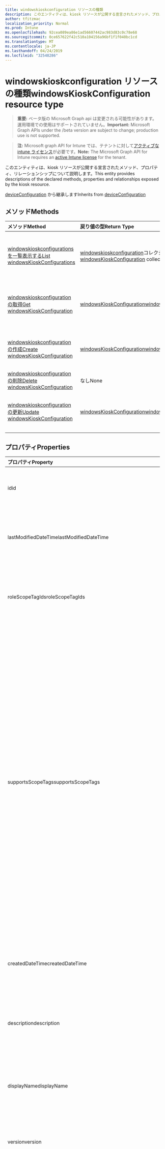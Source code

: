 ```yaml
---
title: windowskioskconfiguration リソースの種類
description: このエンティティは、kiosk リソースが公開する宣言されたメソッド、プロパティ、リレーションシップについて説明します。
author: tfitzmac
localization_priority: Normal
ms.prod: Intune
ms.openlocfilehash: 92cea089ea86e1ad56607442ac983d83c0c78e68
ms.sourcegitcommit: 0ce657622f42c510a104156a96bf1f1f040bc1cd
ms.translationtype: MT
ms.contentlocale: ja-JP
ms.lasthandoff: 04/24/2019
ms.locfileid: "32548286"
---
```

# <a name="windowskioskconfiguration-resource-type"></a><span data-ttu-id="7db5e-103">windowskioskconfiguration リソースの種類</span><span class="sxs-lookup"><span data-stu-id="7db5e-103">windowsKioskConfiguration resource type</span></span>

> <span data-ttu-id="7db5e-104">**重要:** ベータ版の Microsoft Graph api は変更される可能性があります。運用環境での使用はサポートされていません。</span><span class="sxs-lookup"><span data-stu-id="7db5e-104">**Important:** Microsoft Graph APIs under the /beta version are subject to change; production use is not supported.</span></span>

> <span data-ttu-id="7db5e-105">**注:** Microsoft graph API for Intune では、テナントに対して[アクティブな intune ライセンス](https://go.microsoft.com/fwlink/?linkid=839381)が必要です。</span><span class="sxs-lookup"><span data-stu-id="7db5e-105">**Note:** The Microsoft Graph API for Intune requires an [active Intune license](https://go.microsoft.com/fwlink/?linkid=839381) for the tenant.</span></span>

<span data-ttu-id="7db5e-106">このエンティティは、kiosk リソースが公開する宣言されたメソッド、プロパティ、リレーションシップについて説明します。</span><span class="sxs-lookup"><span data-stu-id="7db5e-106">This entity provides descriptions of the declared methods, properties and relationships exposed by the kiosk resource.</span></span>


<span data-ttu-id="7db5e-107">[deviceConfiguration](../resources/intune-deviceconfig-deviceconfiguration.md) から継承します</span><span class="sxs-lookup"><span data-stu-id="7db5e-107">Inherits from [deviceConfiguration](../resources/intune-deviceconfig-deviceconfiguration.md)</span></span>

## <a name="methods"></a><span data-ttu-id="7db5e-108">メソッド</span><span class="sxs-lookup"><span data-stu-id="7db5e-108">Methods</span></span>
|<span data-ttu-id="7db5e-109">メソッド</span><span class="sxs-lookup"><span data-stu-id="7db5e-109">Method</span></span>|<span data-ttu-id="7db5e-110">戻り値の型</span><span class="sxs-lookup"><span data-stu-id="7db5e-110">Return Type</span></span>|<span data-ttu-id="7db5e-111">説明</span><span class="sxs-lookup"><span data-stu-id="7db5e-111">Description</span></span>|
|:---|:---|:---|
|[<span data-ttu-id="7db5e-112">windowskioskconfigurations を一覧表示する</span><span class="sxs-lookup"><span data-stu-id="7db5e-112">List windowsKioskConfigurations</span></span>](../api/intune-deviceconfig-windowskioskconfiguration-list.md)|<span data-ttu-id="7db5e-113">[windowskioskconfiguration](../resources/intune-deviceconfig-windowskioskconfiguration.md)コレクション</span><span class="sxs-lookup"><span data-stu-id="7db5e-113">[windowsKioskConfiguration](../resources/intune-deviceconfig-windowskioskconfiguration.md) collection</span></span>|<span data-ttu-id="7db5e-114">[windowskioskconfiguration](../resources/intune-deviceconfig-windowskioskconfiguration.md)オブジェクトのプロパティとリレーションシップをリストします。</span><span class="sxs-lookup"><span data-stu-id="7db5e-114">List properties and relationships of the [windowsKioskConfiguration](../resources/intune-deviceconfig-windowskioskconfiguration.md) objects.</span></span>|
|[<span data-ttu-id="7db5e-115">windowskioskconfiguration の取得</span><span class="sxs-lookup"><span data-stu-id="7db5e-115">Get windowsKioskConfiguration</span></span>](../api/intune-deviceconfig-windowskioskconfiguration-get.md)|[<span data-ttu-id="7db5e-116">windowsKioskConfiguration</span><span class="sxs-lookup"><span data-stu-id="7db5e-116">windowsKioskConfiguration</span></span>](../resources/intune-deviceconfig-windowskioskconfiguration.md)|<span data-ttu-id="7db5e-117">[windowskioskconfiguration](../resources/intune-deviceconfig-windowskioskconfiguration.md)オブジェクトのプロパティとリレーションシップを読み取ります。</span><span class="sxs-lookup"><span data-stu-id="7db5e-117">Read properties and relationships of the [windowsKioskConfiguration](../resources/intune-deviceconfig-windowskioskconfiguration.md) object.</span></span>|
|[<span data-ttu-id="7db5e-118">windowskioskconfiguration の作成</span><span class="sxs-lookup"><span data-stu-id="7db5e-118">Create windowsKioskConfiguration</span></span>](../api/intune-deviceconfig-windowskioskconfiguration-create.md)|[<span data-ttu-id="7db5e-119">windowsKioskConfiguration</span><span class="sxs-lookup"><span data-stu-id="7db5e-119">windowsKioskConfiguration</span></span>](../resources/intune-deviceconfig-windowskioskconfiguration.md)|<span data-ttu-id="7db5e-120">新しい[windowskioskconfiguration](../resources/intune-deviceconfig-windowskioskconfiguration.md)オブジェクトを作成します。</span><span class="sxs-lookup"><span data-stu-id="7db5e-120">Create a new [windowsKioskConfiguration](../resources/intune-deviceconfig-windowskioskconfiguration.md) object.</span></span>|
|[<span data-ttu-id="7db5e-121">windowskioskconfiguration の削除</span><span class="sxs-lookup"><span data-stu-id="7db5e-121">Delete windowsKioskConfiguration</span></span>](../api/intune-deviceconfig-windowskioskconfiguration-delete.md)|<span data-ttu-id="7db5e-122">なし</span><span class="sxs-lookup"><span data-stu-id="7db5e-122">None</span></span>|<span data-ttu-id="7db5e-123">[windowskioskconfiguration](../resources/intune-deviceconfig-windowskioskconfiguration.md)を削除します。</span><span class="sxs-lookup"><span data-stu-id="7db5e-123">Deletes a [windowsKioskConfiguration](../resources/intune-deviceconfig-windowskioskconfiguration.md).</span></span>|
|[<span data-ttu-id="7db5e-124">windowskioskconfiguration の更新</span><span class="sxs-lookup"><span data-stu-id="7db5e-124">Update windowsKioskConfiguration</span></span>](../api/intune-deviceconfig-windowskioskconfiguration-update.md)|[<span data-ttu-id="7db5e-125">windowsKioskConfiguration</span><span class="sxs-lookup"><span data-stu-id="7db5e-125">windowsKioskConfiguration</span></span>](../resources/intune-deviceconfig-windowskioskconfiguration.md)|<span data-ttu-id="7db5e-126">[windowskioskconfiguration](../resources/intune-deviceconfig-windowskioskconfiguration.md)オブジェクトのプロパティを更新します。</span><span class="sxs-lookup"><span data-stu-id="7db5e-126">Update the properties of a [windowsKioskConfiguration](../resources/intune-deviceconfig-windowskioskconfiguration.md) object.</span></span>|

## <a name="properties"></a><span data-ttu-id="7db5e-127">プロパティ</span><span class="sxs-lookup"><span data-stu-id="7db5e-127">Properties</span></span>
|<span data-ttu-id="7db5e-128">プロパティ</span><span class="sxs-lookup"><span data-stu-id="7db5e-128">Property</span></span>|<span data-ttu-id="7db5e-129">型</span><span class="sxs-lookup"><span data-stu-id="7db5e-129">Type</span></span>|<span data-ttu-id="7db5e-130">説明</span><span class="sxs-lookup"><span data-stu-id="7db5e-130">Description</span></span>|
|:---|:---|:---|
|<span data-ttu-id="7db5e-131">id</span><span class="sxs-lookup"><span data-stu-id="7db5e-131">id</span></span>|<span data-ttu-id="7db5e-132">文字列型 (String)</span><span class="sxs-lookup"><span data-stu-id="7db5e-132">String</span></span>|<span data-ttu-id="7db5e-133">エンティティのキー。</span><span class="sxs-lookup"><span data-stu-id="7db5e-133">Key of the entity.</span></span> <span data-ttu-id="7db5e-134">[deviceConfiguration](../resources/intune-deviceconfig-deviceconfiguration.md) から継承します</span><span class="sxs-lookup"><span data-stu-id="7db5e-134">Inherited from [deviceConfiguration](../resources/intune-deviceconfig-deviceconfiguration.md)</span></span>|
|<span data-ttu-id="7db5e-135">lastModifiedDateTime</span><span class="sxs-lookup"><span data-stu-id="7db5e-135">lastModifiedDateTime</span></span>|<span data-ttu-id="7db5e-136">DateTimeOffset</span><span class="sxs-lookup"><span data-stu-id="7db5e-136">DateTimeOffset</span></span>|<span data-ttu-id="7db5e-137">オブジェクトの最終更新の DateTime。</span><span class="sxs-lookup"><span data-stu-id="7db5e-137">DateTime the object was last modified.</span></span> <span data-ttu-id="7db5e-138">[deviceConfiguration](../resources/intune-deviceconfig-deviceconfiguration.md) から継承します</span><span class="sxs-lookup"><span data-stu-id="7db5e-138">Inherited from [deviceConfiguration](../resources/intune-deviceconfig-deviceconfiguration.md)</span></span>|
|<span data-ttu-id="7db5e-139">roleScopeTagIds</span><span class="sxs-lookup"><span data-stu-id="7db5e-139">roleScopeTagIds</span></span>|<span data-ttu-id="7db5e-140">String collection</span><span class="sxs-lookup"><span data-stu-id="7db5e-140">String collection</span></span>|<span data-ttu-id="7db5e-141">このエンティティインスタンスの範囲タグのリスト。</span><span class="sxs-lookup"><span data-stu-id="7db5e-141">List of Scope Tags for this Entity instance.</span></span> <span data-ttu-id="7db5e-142">[deviceConfiguration](../resources/intune-deviceconfig-deviceconfiguration.md) から継承します</span><span class="sxs-lookup"><span data-stu-id="7db5e-142">Inherited from [deviceConfiguration](../resources/intune-deviceconfig-deviceconfiguration.md)</span></span>|
|<span data-ttu-id="7db5e-143">supportsScopeTags</span><span class="sxs-lookup"><span data-stu-id="7db5e-143">supportsScopeTags</span></span>|<span data-ttu-id="7db5e-144">ブール値</span><span class="sxs-lookup"><span data-stu-id="7db5e-144">Boolean</span></span>|<span data-ttu-id="7db5e-145">基になるデバイス構成がスコープタグの割り当てをサポートしているかどうかを示します。</span><span class="sxs-lookup"><span data-stu-id="7db5e-145">Indicates whether or not the underlying Device Configuration supports the assignment of scope tags.</span></span> <span data-ttu-id="7db5e-146">この値が false である場合、ScopeTags プロパティへの割り当ては許可されません。エンティティは、スコープを持つユーザーには表示されません。</span><span class="sxs-lookup"><span data-stu-id="7db5e-146">Assigning to the ScopeTags property is not allowed when this value is false and entities will not be visible to scoped users.</span></span> <span data-ttu-id="7db5e-147">これは Silverlight で作成された従来のポリシーに対して実行され、Azure ポータルでポリシーを削除して再作成することによって解決できます。</span><span class="sxs-lookup"><span data-stu-id="7db5e-147">This occurs for Legacy policies created in Silverlight and can be resolved by deleting and recreating the policy in the Azure Portal.</span></span> <span data-ttu-id="7db5e-148">このプロパティに値を設定するには、 SetExtrusionDirection メソッドを適用します。</span><span class="sxs-lookup"><span data-stu-id="7db5e-148">This property is read-only.</span></span> <span data-ttu-id="7db5e-149">[deviceConfiguration](../resources/intune-deviceconfig-deviceconfiguration.md) から継承します</span><span class="sxs-lookup"><span data-stu-id="7db5e-149">Inherited from [deviceConfiguration](../resources/intune-deviceconfig-deviceconfiguration.md)</span></span>|
|<span data-ttu-id="7db5e-150">createdDateTime</span><span class="sxs-lookup"><span data-stu-id="7db5e-150">createdDateTime</span></span>|<span data-ttu-id="7db5e-151">DateTimeOffset</span><span class="sxs-lookup"><span data-stu-id="7db5e-151">DateTimeOffset</span></span>|<span data-ttu-id="7db5e-152">オブジェクトが作成された DateTime。</span><span class="sxs-lookup"><span data-stu-id="7db5e-152">DateTime the object was created.</span></span> <span data-ttu-id="7db5e-153">[deviceConfiguration](../resources/intune-deviceconfig-deviceconfiguration.md) から継承します</span><span class="sxs-lookup"><span data-stu-id="7db5e-153">Inherited from [deviceConfiguration](../resources/intune-deviceconfig-deviceconfiguration.md)</span></span>|
|<span data-ttu-id="7db5e-154">description</span><span class="sxs-lookup"><span data-stu-id="7db5e-154">description</span></span>|<span data-ttu-id="7db5e-155">String</span><span class="sxs-lookup"><span data-stu-id="7db5e-155">String</span></span>|<span data-ttu-id="7db5e-156">管理者が指定した、デバイス構成についての説明。</span><span class="sxs-lookup"><span data-stu-id="7db5e-156">Admin provided description of the Device Configuration.</span></span> <span data-ttu-id="7db5e-157">[deviceConfiguration](../resources/intune-deviceconfig-deviceconfiguration.md) から継承します</span><span class="sxs-lookup"><span data-stu-id="7db5e-157">Inherited from [deviceConfiguration](../resources/intune-deviceconfig-deviceconfiguration.md)</span></span>|
|<span data-ttu-id="7db5e-158">displayName</span><span class="sxs-lookup"><span data-stu-id="7db5e-158">displayName</span></span>|<span data-ttu-id="7db5e-159">String</span><span class="sxs-lookup"><span data-stu-id="7db5e-159">String</span></span>|<span data-ttu-id="7db5e-160">管理者が指定した、デバイス構成の名前。</span><span class="sxs-lookup"><span data-stu-id="7db5e-160">Admin provided name of the device configuration.</span></span> <span data-ttu-id="7db5e-161">[deviceConfiguration](../resources/intune-deviceconfig-deviceconfiguration.md) から継承します</span><span class="sxs-lookup"><span data-stu-id="7db5e-161">Inherited from [deviceConfiguration](../resources/intune-deviceconfig-deviceconfiguration.md)</span></span>|
|<span data-ttu-id="7db5e-162">version</span><span class="sxs-lookup"><span data-stu-id="7db5e-162">version</span></span>|<span data-ttu-id="7db5e-163">Int32</span><span class="sxs-lookup"><span data-stu-id="7db5e-163">Int32</span></span>|<span data-ttu-id="7db5e-164">デバイス構成のバージョン。</span><span class="sxs-lookup"><span data-stu-id="7db5e-164">Version of the device configuration.</span></span> <span data-ttu-id="7db5e-165">[deviceConfiguration](../resources/intune-deviceconfig-deviceconfiguration.md) から継承します</span><span class="sxs-lookup"><span data-stu-id="7db5e-165">Inherited from [deviceConfiguration](../resources/intune-deviceconfig-deviceconfiguration.md)</span></span>|
|<span data-ttu-id="7db5e-166">kioskProfiles</span><span class="sxs-lookup"><span data-stu-id="7db5e-166">kioskProfiles</span></span>|<span data-ttu-id="7db5e-167">[windowskioskprofile](../resources/intune-deviceconfig-windowskioskprofile.md)コレクション</span><span class="sxs-lookup"><span data-stu-id="7db5e-167">[windowsKioskProfile](../resources/intune-deviceconfig-windowskioskprofile.md) collection</span></span>|<span data-ttu-id="7db5e-168">このポリシー設定を使用すると、キオスクの構成のキオスクプロファイルの一覧を定義できます。</span><span class="sxs-lookup"><span data-stu-id="7db5e-168">This policy setting allows to define a list of Kiosk profiles for a Kiosk configuration.</span></span> <span data-ttu-id="7db5e-169">このコレクションには、最大3つの要素を含めることができます。</span><span class="sxs-lookup"><span data-stu-id="7db5e-169">This collection can contain a maximum of 3 elements.</span></span>|
|<span data-ttu-id="7db5e-170">kioskBrowserDefaultUrl</span><span class="sxs-lookup"><span data-stu-id="7db5e-170">kioskBrowserDefaultUrl</span></span>|<span data-ttu-id="7db5e-171">String</span><span class="sxs-lookup"><span data-stu-id="7db5e-171">String</span></span>|<span data-ttu-id="7db5e-172">ブラウザーが起動時に移動する既定の URL を指定します。</span><span class="sxs-lookup"><span data-stu-id="7db5e-172">Specify the default URL the browser should navigate to on launch.</span></span>|
|<span data-ttu-id="7db5e-173">kioskBrowserEnableHomeButton</span><span class="sxs-lookup"><span data-stu-id="7db5e-173">kioskBrowserEnableHomeButton</span></span>|<span data-ttu-id="7db5e-174">ブール値</span><span class="sxs-lookup"><span data-stu-id="7db5e-174">Boolean</span></span>|<span data-ttu-id="7db5e-175">キオスクブラウザーの [ホーム] ボタンを有効にします。</span><span class="sxs-lookup"><span data-stu-id="7db5e-175">Enable the kiosk browser's home button.</span></span> <span data-ttu-id="7db5e-176">既定では、[ホーム] ボタンは無効になっています。</span><span class="sxs-lookup"><span data-stu-id="7db5e-176">By default, the home button is disabled.</span></span>|
|<span data-ttu-id="7db5e-177">kioskBrowserEnableNavigationButtons</span><span class="sxs-lookup"><span data-stu-id="7db5e-177">kioskBrowserEnableNavigationButtons</span></span>|<span data-ttu-id="7db5e-178">ブール値</span><span class="sxs-lookup"><span data-stu-id="7db5e-178">Boolean</span></span>|<span data-ttu-id="7db5e-179">キオスクブラウザーのナビゲーションボタン (前方/後方) を有効にします。</span><span class="sxs-lookup"><span data-stu-id="7db5e-179">Enable the kiosk browser's navigation buttons(forward/back).</span></span> <span data-ttu-id="7db5e-180">既定では、ナビゲーションボタンは無効になっています。</span><span class="sxs-lookup"><span data-stu-id="7db5e-180">By default, the navigation buttons are disabled.</span></span>|
|<span data-ttu-id="7db5e-181">kioskBrowserEnableEndSessionButton</span><span class="sxs-lookup"><span data-stu-id="7db5e-181">kioskBrowserEnableEndSessionButton</span></span>|<span data-ttu-id="7db5e-182">ブール値</span><span class="sxs-lookup"><span data-stu-id="7db5e-182">Boolean</span></span>|<span data-ttu-id="7db5e-183">キオスクブラウザーの [セッションの終了] ボタンを有効にします。</span><span class="sxs-lookup"><span data-stu-id="7db5e-183">Enable the kiosk browser's end session button.</span></span> <span data-ttu-id="7db5e-184">既定では、[セッションの終了] ボタンは無効になっています。</span><span class="sxs-lookup"><span data-stu-id="7db5e-184">By default, the end session button is disabled.</span></span>|
|<span data-ttu-id="7db5e-185">kioskBrowserRestartOnIdleTimeInMinutes</span><span class="sxs-lookup"><span data-stu-id="7db5e-185">kioskBrowserRestartOnIdleTimeInMinutes</span></span>|<span data-ttu-id="7db5e-186">Int32</span><span class="sxs-lookup"><span data-stu-id="7db5e-186">Int32</span></span>|<span data-ttu-id="7db5e-187">キオスクブラウザーが新しい状態で再起動するまで、セッションがアイドル状態になっている時間 (分) を指定します。</span><span class="sxs-lookup"><span data-stu-id="7db5e-187">Specify the number of minutes the session is idle until the kiosk browser restarts in a fresh state.</span></span>  <span data-ttu-id="7db5e-188">有効な値は1-1440 です。</span><span class="sxs-lookup"><span data-stu-id="7db5e-188">Valid values are 1-1440.</span></span> <span data-ttu-id="7db5e-189">有効な値は 1 ~ 1440</span><span class="sxs-lookup"><span data-stu-id="7db5e-189">Valid values 1 to 1440</span></span>|
|<span data-ttu-id="7db5e-190">kioskBrowserBlockedURLs</span><span class="sxs-lookup"><span data-stu-id="7db5e-190">kioskBrowserBlockedURLs</span></span>|<span data-ttu-id="7db5e-191">String collection</span><span class="sxs-lookup"><span data-stu-id="7db5e-191">String collection</span></span>|<span data-ttu-id="7db5e-192">キオスクブラウザーが移動しない url を指定する</span><span class="sxs-lookup"><span data-stu-id="7db5e-192">Specify URLs that the kiosk browsers should not navigate to</span></span>|
|<span data-ttu-id="7db5e-193">kioskBrowserBlockedUrlExceptions</span><span class="sxs-lookup"><span data-stu-id="7db5e-193">kioskBrowserBlockedUrlExceptions</span></span>|<span data-ttu-id="7db5e-194">String collection</span><span class="sxs-lookup"><span data-stu-id="7db5e-194">String collection</span></span>|<span data-ttu-id="7db5e-195">キオスクブラウザーでの移動が許可されている url を指定する</span><span class="sxs-lookup"><span data-stu-id="7db5e-195">Specify URLs that the kiosk browser is allowed to navigate to</span></span>|
|<span data-ttu-id="7db5e-196">edgeKioskEnablePublicBrowsing</span><span class="sxs-lookup"><span data-stu-id="7db5e-196">edgeKioskEnablePublicBrowsing</span></span>|<span data-ttu-id="7db5e-197">ブール値</span><span class="sxs-lookup"><span data-stu-id="7db5e-197">Boolean</span></span>|<span data-ttu-id="7db5e-198">Microsoft Edge ブラウザーのパブリックブラウズキオスクモードを有効にします。</span><span class="sxs-lookup"><span data-stu-id="7db5e-198">Enable public browsing kiosk mode for the Microsoft Edge browser.</span></span> <span data-ttu-id="7db5e-199">既定値は false です。</span><span class="sxs-lookup"><span data-stu-id="7db5e-199">The Default is false.</span></span>|

## <a name="relationships"></a><span data-ttu-id="7db5e-200">リレーションシップ</span><span class="sxs-lookup"><span data-stu-id="7db5e-200">Relationships</span></span>
|<span data-ttu-id="7db5e-201">リレーションシップ</span><span class="sxs-lookup"><span data-stu-id="7db5e-201">Relationship</span></span>|<span data-ttu-id="7db5e-202">型</span><span class="sxs-lookup"><span data-stu-id="7db5e-202">Type</span></span>|<span data-ttu-id="7db5e-203">説明</span><span class="sxs-lookup"><span data-stu-id="7db5e-203">Description</span></span>|
|:---|:---|:---|
|<span data-ttu-id="7db5e-204">groupAssignments</span><span class="sxs-lookup"><span data-stu-id="7db5e-204">groupAssignments</span></span>|<span data-ttu-id="7db5e-205">[deviceConfigurationGroupAssignment](../resources/intune-deviceconfig-deviceconfigurationgroupassignment.md)コレクション</span><span class="sxs-lookup"><span data-stu-id="7db5e-205">[deviceConfigurationGroupAssignment](../resources/intune-deviceconfig-deviceconfigurationgroupassignment.md) collection</span></span>|<span data-ttu-id="7db5e-206">デバイスの構成プロファイルのグループ割り当てのリストです。</span><span class="sxs-lookup"><span data-stu-id="7db5e-206">The list of group assignments for the device configuration profile.</span></span> <span data-ttu-id="7db5e-207">[deviceConfiguration](../resources/intune-deviceconfig-deviceconfiguration.md) から継承します</span><span class="sxs-lookup"><span data-stu-id="7db5e-207">Inherited from [deviceConfiguration](../resources/intune-deviceconfig-deviceconfiguration.md)</span></span>|
|<span data-ttu-id="7db5e-208">assignments</span><span class="sxs-lookup"><span data-stu-id="7db5e-208">assignments</span></span>|<span data-ttu-id="7db5e-209">[deviceConfigurationAssignment](../resources/intune-deviceconfig-deviceconfigurationassignment.md) コレクション</span><span class="sxs-lookup"><span data-stu-id="7db5e-209">[deviceConfigurationAssignment](../resources/intune-deviceconfig-deviceconfigurationassignment.md) collection</span></span>|<span data-ttu-id="7db5e-210">デバイスの構成プロファイルの割り当てのリスト。</span><span class="sxs-lookup"><span data-stu-id="7db5e-210">The list of assignments for the device configuration profile.</span></span> <span data-ttu-id="7db5e-211">[deviceConfiguration](../resources/intune-deviceconfig-deviceconfiguration.md) から継承します</span><span class="sxs-lookup"><span data-stu-id="7db5e-211">Inherited from [deviceConfiguration](../resources/intune-deviceconfig-deviceconfiguration.md)</span></span>|
|<span data-ttu-id="7db5e-212">deviceStatuses</span><span class="sxs-lookup"><span data-stu-id="7db5e-212">deviceStatuses</span></span>|<span data-ttu-id="7db5e-213">[deviceConfigurationDeviceStatus](../resources/intune-deviceconfig-deviceconfigurationdevicestatus.md) コレクション</span><span class="sxs-lookup"><span data-stu-id="7db5e-213">[deviceConfigurationDeviceStatus](../resources/intune-deviceconfig-deviceconfigurationdevicestatus.md) collection</span></span>|<span data-ttu-id="7db5e-214">デバイスごとのデバイス構成のインストール状況。</span><span class="sxs-lookup"><span data-stu-id="7db5e-214">Device configuration installation status by device.</span></span> <span data-ttu-id="7db5e-215">[deviceConfiguration](../resources/intune-deviceconfig-deviceconfiguration.md) から継承します</span><span class="sxs-lookup"><span data-stu-id="7db5e-215">Inherited from [deviceConfiguration](../resources/intune-deviceconfig-deviceconfiguration.md)</span></span>|
|<span data-ttu-id="7db5e-216">userStatuses</span><span class="sxs-lookup"><span data-stu-id="7db5e-216">userStatuses</span></span>|<span data-ttu-id="7db5e-217">[deviceConfigurationUserStatus](../resources/intune-deviceconfig-deviceconfigurationuserstatus.md) コレクション</span><span class="sxs-lookup"><span data-stu-id="7db5e-217">[deviceConfigurationUserStatus](../resources/intune-deviceconfig-deviceconfigurationuserstatus.md) collection</span></span>|<span data-ttu-id="7db5e-218">ユーザーごとのデバイス構成のインストール状態。</span><span class="sxs-lookup"><span data-stu-id="7db5e-218">Device configuration installation status by user.</span></span> <span data-ttu-id="7db5e-219">[deviceConfiguration](../resources/intune-deviceconfig-deviceconfiguration.md) から継承します</span><span class="sxs-lookup"><span data-stu-id="7db5e-219">Inherited from [deviceConfiguration](../resources/intune-deviceconfig-deviceconfiguration.md)</span></span>|
|<span data-ttu-id="7db5e-220">deviceStatusOverview</span><span class="sxs-lookup"><span data-stu-id="7db5e-220">deviceStatusOverview</span></span>|[<span data-ttu-id="7db5e-221">deviceConfigurationDeviceOverview</span><span class="sxs-lookup"><span data-stu-id="7db5e-221">deviceConfigurationDeviceOverview</span></span>](../resources/intune-deviceconfig-deviceconfigurationdeviceoverview.md)|<span data-ttu-id="7db5e-222">デバイス構成のデバイス状態の概要 ([deviceConfiguration](../resources/intune-deviceconfig-deviceconfiguration.md) から継承)</span><span class="sxs-lookup"><span data-stu-id="7db5e-222">Device Configuration devices status overview Inherited from [deviceConfiguration](../resources/intune-deviceconfig-deviceconfiguration.md)</span></span>|
|<span data-ttu-id="7db5e-223">userStatusOverview</span><span class="sxs-lookup"><span data-stu-id="7db5e-223">userStatusOverview</span></span>|[<span data-ttu-id="7db5e-224">deviceConfigurationUserOverview</span><span class="sxs-lookup"><span data-stu-id="7db5e-224">deviceConfigurationUserOverview</span></span>](../resources/intune-deviceconfig-deviceconfigurationuseroverview.md)|<span data-ttu-id="7db5e-225">デバイス構成のユーザー状態の概要 ([deviceConfiguration](../resources/intune-deviceconfig-deviceconfiguration.md) から継承)</span><span class="sxs-lookup"><span data-stu-id="7db5e-225">Device Configuration users status overview Inherited from [deviceConfiguration](../resources/intune-deviceconfig-deviceconfiguration.md)</span></span>|
|<span data-ttu-id="7db5e-226">deviceSettingStateSummaries</span><span class="sxs-lookup"><span data-stu-id="7db5e-226">deviceSettingStateSummaries</span></span>|<span data-ttu-id="7db5e-227">[settingStateDeviceSummary](../resources/intune-deviceconfig-settingstatedevicesummary.md) コレクション</span><span class="sxs-lookup"><span data-stu-id="7db5e-227">[settingStateDeviceSummary](../resources/intune-deviceconfig-settingstatedevicesummary.md) collection</span></span>|<span data-ttu-id="7db5e-228">デバイス構成設定状態のデバイスの要約 ([deviceConfiguration](../resources/intune-deviceconfig-deviceconfiguration.md) から継承)</span><span class="sxs-lookup"><span data-stu-id="7db5e-228">Device Configuration Setting State Device Summary Inherited from [deviceConfiguration](../resources/intune-deviceconfig-deviceconfiguration.md)</span></span>|

## <a name="json-representation"></a><span data-ttu-id="7db5e-229">JSON 表記</span><span class="sxs-lookup"><span data-stu-id="7db5e-229">JSON Representation</span></span>
<span data-ttu-id="7db5e-230">以下は、リソースの JSON 表記です。</span><span class="sxs-lookup"><span data-stu-id="7db5e-230">Here is a JSON representation of the resource.</span></span>
<!-- {
  "blockType": "resource",
  "keyProperty": "id",
  "@odata.type": "microsoft.graph.windowsKioskConfiguration"
}
-->
``` json
{
  "@odata.type": "#microsoft.graph.windowsKioskConfiguration",
  "id": "String (identifier)",
  "lastModifiedDateTime": "String (timestamp)",
  "roleScopeTagIds": [
    "String"
  ],
  "supportsScopeTags": true,
  "createdDateTime": "String (timestamp)",
  "description": "String",
  "displayName": "String",
  "version": 1024,
  "kioskProfiles": [
    {
      "@odata.type": "microsoft.graph.windowsKioskProfile",
      "profileId": "String",
      "profileName": "String",
      "appConfiguration": {
        "@odata.type": "microsoft.graph.windowsKioskMultipleApps",
        "apps": [
          {
            "@odata.type": "microsoft.graph.windowsKioskUWPApp",
            "startLayoutTileSize": "String",
            "name": "String",
            "appType": "String",
            "autoLaunch": true,
            "appUserModelId": "String",
            "appId": "String",
            "containedAppId": "String"
          }
        ],
        "showTaskBar": true,
        "allowAccessToDownloadsFolder": true,
        "disallowDesktopApps": true,
        "startMenuLayoutXml": "binary"
      },
      "userAccountsConfiguration": [
        {
          "@odata.type": "microsoft.graph.windowsKioskVisitor"
        }
      ]
    }
  ],
  "kioskBrowserDefaultUrl": "String",
  "kioskBrowserEnableHomeButton": true,
  "kioskBrowserEnableNavigationButtons": true,
  "kioskBrowserEnableEndSessionButton": true,
  "kioskBrowserRestartOnIdleTimeInMinutes": 1024,
  "kioskBrowserBlockedURLs": [
    "String"
  ],
  "kioskBrowserBlockedUrlExceptions": [
    "String"
  ],
  "edgeKioskEnablePublicBrowsing": true
}
```





